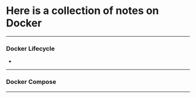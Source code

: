 # Here is a collection of notes on Docker
<hr>

### Docker Lifecycle

<body1>
<ul>
	<li></li>
</ul>
<hr>

<h3>Docker Compose</h3>
<hr>
